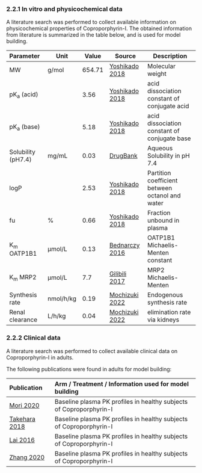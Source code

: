 ### 2.2.1 In vitro and physicochemical data

A literature search was performed to collect available information on physicochemical properties of Coproporphyrin-I. The obtained information from literature is summarized in the table below, and is used for model building.

| **Parameter**           | **Unit** | **Value** | Source                               | **Description**                                              |
| :---------------------- | -------- | --------- | ------------------------------------ | ------------------------------------------------------------ |
| MW                      | g/mol    | 654.71    | [Yoshikado 2018](#5-references)        | Molecular weight                                             |
| pK<sub>a</sub> (acid)   |          | 3.56      | [Yoshikado 2018](#5-references)         | acid dissociation constant of conjugate acid                 |
| pK<sub>a</sub> (base)   |          | 5.18      | [Yoshikado 2018](#5-references)         | acid dissociation constant of conjugate base                 |
| Solubility (pH7.4)      | mg/mL    | 0.03     | [DrugBank](#5-references)              | Aqueous Solubility in pH 7.4                 |
| logP                    |          | 2.53     | [Yoshikado 2018](#5-references)         | Partition coefficient between octanol and water              |
| fu                      | %        | 0.66       | [Yoshikado 2018](#5-references)   | Fraction unbound in plasma                                   |
| K<sub>m</sub> OATP1B1   | µmol/L   | 0.13    | [Bednarczy 2016](#5-references)            | OATP1B1 Michaelis-Menten constant                             |
| K<sub>m</sub> MRP2      | µmol/L   | 7.7      | [Gilibili 2017](#5-references)| MRP2 Michaelis-Menten                                    |
| Synthesis rate        | nmol/h/kg  | 0.19     | [Mochizuki 2022](#5-references)          | Endogenous synthesis rate              |
| Renal clearance           | L/h/kg | 0.04     | [Mochizuki 2022](#5-references)        | elimination rate via kidneys             |

### 2.2.2 Clinical data

A literature search was performed to collect available clinical data on Coproporphyrin-I in adults. 

The following publications were found in adults for model building:

| Publication                   | Arm / Treatment / Information used for model building        |
| :---------------------------- | :----------------------------------------------------------- |
| [Mori 2020](#5-references)  | Baseline plasma PK profiles in healthy subjects of Coproporphyrin-I|
| [Takehara 2018](#5-references) | Baseline plasma PK profiles in healthy subjects of Coproporphyrin-I|
| [Lai 2016](#5-references)   | Baseline plasma PK profiles in healthy subjects of Coproporphyrin-I|
| [Zhang 2020](#5-references)   | Baseline plasma PK profiles in healthy subjects of Coproporphyrin-I|




